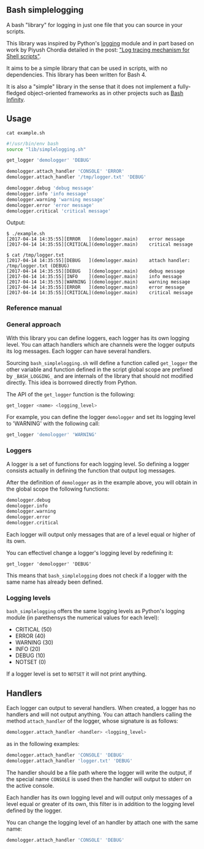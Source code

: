 Bash simplelogging
-------------------

A bash "library" for logging in just one file that you can source in your scripts.

This library was inspired by Python's [logging][PythonLogging] module and in part based on work by Piyush Chordia detailed in the post: ["Log tracing mechanism for Shell scripts"][PiyushChordiaPost].

It aims to be a simple library that can be used in scripts, with no dependencies. This library has been written for Bash 4.

It is also a "simple" library in the sense that it does not implement a fully-fledged object-oriented frameworks as in other projects such as [Bash Infinity][BashInfinity].

## Usage

`cat example.sh`
```bash
#!/usr/bin/env bash
source "lib/simplelogging.sh"

get_logger 'demologger' 'DEBUG'

demologger.attach_handler 'CONSOLE' 'ERROR'
demologger.attach_handler '/tmp/logger.txt' 'DEBUG'

demologger.debug 'debug message'
demologger.info 'info message'
demologger.warning 'warning message'
demologger.error 'error message'
demologger.critical 'critical message'
```

Output:
```
$ ./example.sh
[2017-04-14 14:35:55][ERROR   ](demologger.main)	error message
[2017-04-14 14:35:55][CRITICAL](demologger.main)	critical message
```

```
$ cat /tmp/logger.txt
[2017-04-14 14:35:55][DEBUG   ](demologger.main)	attach handler: /tmp/logger.txt (DEBUG)
[2017-04-14 14:35:55][DEBUG   ](demologger.main)	debug message
[2017-04-14 14:35:55][INFO    ](demologger.main)	info message
[2017-04-14 14:35:55][WARNING ](demologger.main)	warning message
[2017-04-14 14:35:55][ERROR   ](demologger.main)	error message
[2017-04-14 14:35:55][CRITICAL](demologger.main)	critical message
```

### Reference manual

### General approach

With this library you can define loggers, each logger has its own logging level. You can attach handlers which are channels were the logger outputs its log messages. Each logger can have several handlers.

Sourcing `bash_simplelogging.sh` will define a function called `get_logger` the other variable and function defined in the script global scope are prefixed by `_BASH_LOGGING_` and are internals of the library that should not modified directly. This idea is borrowed directly from Python.

The API of the `get_logger` function is the following:
```bash
get_logger <name> <logging_level>
```

For example, you can define the logger `demologger` and set its logging level to 'WARNING' with the following call:
```bash
get_logger 'demologger' 'WARNING'
```

### Loggers

A logger is a set of functions for each logging level. So defining a logger consists actually in defining the function that output log messages.

After the definition of `demologger` as in the example above, you will obtain in the global scope the following functions:
```bash
demologger.debug
demologger.info
demologger.warning
demologger.error
demologger.critical
```
Each logger will output only messages that are of a level equal or higher of its own.

You can effectivel change a logger's logging level by redefining it:
```
get_logger 'demologger' 'DEBUG'
```

This means that `bash_simplelogging` does not check if a logger with the same name has already been defined.

### Logging levels

`bash_simplelogging` offers the same logging levels as Python's logging module (in parethensys the numerical values for each level):
* CRITICAL (50)
* ERROR	   (40)
* WARNING  (30)
* INFO	   (20)
* DEBUG	   (10)
* NOTSET   (0)

If a logger level is set to `NOTSET` it will not print anything.

## Handlers

Each logger can output to several handlers. When created, a logger has no handlers and will not output anything. You can attach handlers calling the method `attach_handler` of the logger, whose signature is as follows:
```bash
demologger.attach_handler <handler> <logging_level>
```
as in the following examples:
```bash
demologger.attach_handler 'CONSOLE' 'DEBUG'
demologger.attach_handler 'logger.txt' 'DEBUG'
```
The handler should be a file path where the logger will write the output, if the special name `CONSOLE` is used then the handler will output to stderr on the active console.

Each handler has its own logging level and will output only messages of a level equal or greater of its own, this filter is in addition to the logging level defined by the logger.

You can change the logging level of an handler by attach one with the same name:
```bash
demologger.attach_handler 'CONSOLE' 'DEBUG'
```

[PiyushChordiaPost]: http://www.cubicrace.com/2016/03/efficient-logging-mechnism-in-shell.html  
[PythonLogging]: https://docs.python.org/3/library/logging.html
[BashInfinity]: https://github.com/niieani/bash-oo-framework
